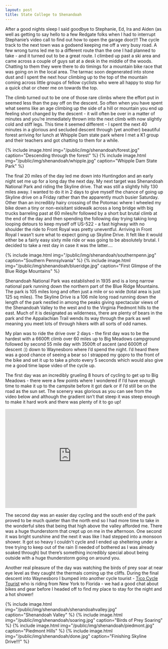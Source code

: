 ```yaml
---
layout: post
title: State College to Shenandoah 
---
```


After a good nights sleep I said goodbye to Stephanie, Ed, Ira and Aiden (as well as getting to say hello to a few Redgate folks when I had to interrupt Stephanie’s video call to find out how to open the garage door)!! The cycle track to the next town was a godsend keeping me off a very busy road. A few wrong turns led me to a different route than the one I had planned to take - and it turned out to be a great route. I climbed up past a ski area and came across a couple of guys sat at a desk in the middle of the woods. Chatting to them they were there to do timings for a mountain bike race that was going on in the local area. The tarmac soon degenerated into stone dust and I spent the next hour climbing up to the top of the mountain coming across little groups of fellow cyclists who were all happy to stop for a quick chat or cheer me on towards the top. 

The climb turned out to be one of those rare climbs where the effort put in seemed less than the pay off on the descent. So often when you have spent what seems like an age climbing up the side of a hill or mountain you end up feeling short changed by the descent - it will often be over in a matter of minutes and you’re immediately thrown into the next climb with now slightly cold and stiff legs. This time it seemed different - I spent the next 40 minutes in a glorious and secluded descent through (yet another) beautiful forest arriving for lunch at Whipple Dam state park where I met a K1 group and their teachers and got chatting to them for a while. 

{% include image.html img="/public/img/shenandoah/forest.jpg" caption="Descending through the forest" %}
{% include image.html img="/public/img/shenandoah/whipple.jpg" caption="Whipple Dam State Park" %}

The final 20 miles of the day led me down into Huntingdon and an early night set me up for a long day the next day. My next target was Shenandoah National Park and riding the Skyline drive. That was still a slightly hilly 130 miles away. I wanted to do it in 2 days to give myself the chance of going up Skyline drive on a Friday rather than the apparently much busier Saturday. Other than an incredibly hairy crossing of the Potomac where I wheeled my bike down a tiny or non-exisitant sidewalk across a long bridge with big trucks barreling past at 60 miles/hr followed by a short but brutal climb at the end of the day and then spending the following day trying taking long looping detours to keep myself off US-522 - a fast highway with no shoulder the ride to Front Royal was pretty uneventful. Arriving in Front Royal I wasn’t sure what to expect going up Skyline Drive. It felt like it would either be a fairly easy sixty mile ride or was going to be absolutely brutal. I decided to take a rest day in case it was the latter…. 

{% include image.html img="/public/img/shenandoah/southernpenn.jpg" caption="Southern Pennsylvania" %}
{% include image.html img="/public/img/shenandoah/blueridge.jpg" caption="First Glimpse of the Blue Ridge Mountains" %}

Shenandoah National Park was established in 1935 and is a long narrow national park running down the northern part of the Blue Ridge Mountains. The park is 105 miles long and often just a mile or so wide (total area is just 125 sq miles). The Skyline Drive is a 106 mile long road running down the length of the park nestled in among the peaks giving spectacular views of the Shenandoah Valley to the west and to the Virginia Piedmont hills to the east. Much of it is designated as wilderness, there are plenty of bears in the park and the Appalachian Trail wends its way through the park as well meaning you meet lots of through hikers with all sorts of odd names.

My plan was to ride the drive over 2 days - the first day was to be the hardest with a 6600ft climb over 60 miles up to Big Meadows campground followed by second 55 mile day with 3500ft of ascent (and 6000ft of descent :)) down to Waynesboro where I’d spend the night. I’d heard there was a good chance of seeing a bear so I strapped my gopro to the front of the bike and set it up to take a photo every 5 seconds which would also give me a good time lapse video of the cycle up.

The first day was an incredibly grueling 8 hours of cycling to get up to Big Meadows - there were a few points where I wondered if I’d have enough time to make it up to the campsite before it got dark or if I’d still be on the road as the sun set. The scenery was glorious as you can see from the video below and although the gradient isn’t that steep it was steep enough to make it hard work and there was plenty of it to go up!

 <iframe width=420 height=315 src="http://www.youtube.com/embed/7h0bwnZiZBw" frameborder=0 allowfullscreen></iframe>

The second day was an easier day cycling and the south end of the park proved to be much quieter than the north end so I had more time to take in the wonderful sites that being that high above the valley afforded me. There was a huge thunderstorm that crept up on me in the afternoon. One second it was bright sunshine and the next it was like I had stepped into a monsoon shower. It got so heavy I couldn't cycle and I ended up sheltering under a tree trying to keep out of the rain (I needed of bothered as I was already soaked through) but there’s something incredibly special about being outside with a huge thunderstorm going on around you. 

Another real pleasure of the day was watching the birds of prey soar at near eye level as they caught the thermals coming up the cliffs. During the final descent into Waynesboro I bumped into another cycle tourist - [Tico Cycle Tourist](http://www.ticocycletourist.com) who is riding from New York to Florida - we had a good chat about bikes and gear before I headed off to find my place to stay for the night and a hot shower!

{% include image.html img="/public/img/shenandoah/shenandoahvalley.jpg" caption="Shenandoah Valley" %}
{% include image.html img="/public/img/shenandoah/soaring.jpg" caption="Birds of Prey Soaring" %}
{% include image.html img="/public/img/shenandoah/piedmont.jpg" caption="Piedmont Hills" %}
{% include image.html img="/public/img/shenandoah/done.jpg" caption="Finishing Skyline Drive!!!" %}
